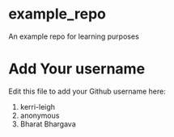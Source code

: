 # example_repo
An example repo for learning purposes
# Add Your username
Edit this file to add your Github username here:
1. kerri-leigh
2. anonymous
3. Bharat Bhargava
